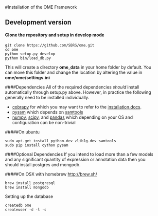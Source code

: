 #Installation of the OME Framework

## Development version

#### Clone the repository and setup in develop mode
```
git clone https://github.com/SBRG/ome.git
cd ome
python setup.py develop
python bin/load_db.py
```

This will create a directory **ome_data** in your home folder by default.  You can move this folder and change the location by altering the value in **ome/ome/settings.ini**


####Dependencies
All of the required dependencies *should* install automatically through setup.py above.  However, in practice the following generally need to be installed individually.
* [cobrapy](https://github.com/opencobra/cobrapy/blob/master/README.md) for which you may want to refer to the [installation docs](https://github.com/opencobra/cobrapy/blob/master/INSTALL.md).
* [pysam](https://github.com/pysam-developers/pysam) which depends on [samtools](http://samtools.sourceforge.net/)
* [numpy](http://www.numpy.org/), [scipy](http://www.scipy.org/), and [pandas](http://pandas.pydata.org/) which depending on your OS and configuration can be non-trivial

#####On ubuntu
```
sudo apt-get install python-dev zlib1g-dev samtools
sudo pip install cython pysam
```

####Optional Dependencies
If you intend to load more than a few models and any significant quantity of expression or annotation data then you should install postgres and mongodb.

#####On OSX with homebrew http://brew.sh/
```
brew install postgresql
brew install mongodb
```

Setting up the database
```
createdb ome
createuser -d -l -s
```
